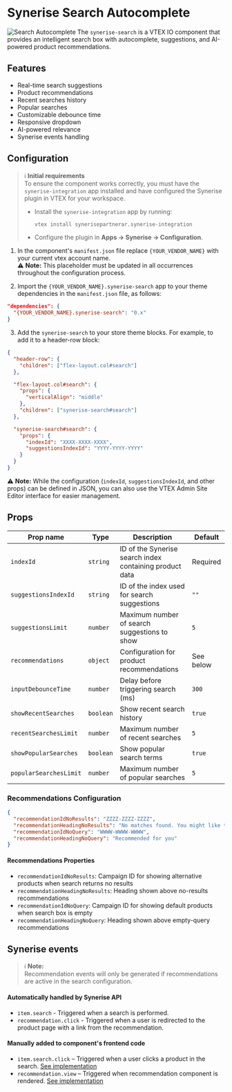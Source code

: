 # Synerise Search Autocomplete

![Search Autocomplete](https://cdn.jsdelivr.net/gh/Synerise/vtex-components@main/IO/Search/docs/search-img.png)
The `synerise-search` is a VTEX IO component that provides an intelligent search box with autocomplete, suggestions, and AI-powered product recommendations.

## Features

- Real-time search suggestions
- Product recommendations
- Recent searches history
- Popular searches
- Customizable debounce time
- Responsive dropdown
- AI-powered relevance
- Synerise events handling

## Configuration

> ℹ️ **Initial requirements**  
> To ensure the component works correctly, you must have the `synerise-integration` app installed and have configured the Synerise plugin in VTEX for your workspace.
>
> - Install the `synerise-integration` app by running:
>   ```sh
>   vtex install synerisepartnerar.synerise-integration
>   ```
> - Configure the plugin in **Apps → Synerise → Configuration**.

1. In the component's `manifest.json` file replace `{YOUR_VENDOR_NAME}` with your current vtex account name.<br/>⚠️ **Note:** This placeholder must be updated in all occurrences throughout the configuration process.

2. Import the `{YOUR_VENDOR_NAME}.synerise-search` app to your theme dependencies in the `manifest.json` file, as follows:

```json
"dependencies": {
  "{YOUR_VENDOR_NAME}.synerise-search": "0.x"
}
```

3. Add the `synerise-search` to your store theme blocks. For example, to add it to a header-row block:

```json
{
  "header-row": {
    "children": ["flex-layout.col#search"]
  },

  "flex-layout.col#search": {
    "props": {
      "verticalAlign": "middle"
    },
    "children": ["synerise-search#search"]
  },

  "synerise-search#search": {
    "props": {
      "indexId": "XXXX-XXXX-XXXX",
      "suggestionsIndexId": "YYYY-YYYY-YYYY"
    }
  }
}
```

⚠️ **Note:** While the configuration (`indexId`, `suggestionsIndexId`, and other props) can be defined in JSON, you can also use the VTEX Admin Site Editor interface for easier management.

## Props

<!-- prettier-ignore-start -->
| Prop name | Type | Description | Default |
| - | - | - | - |
| `indexId` | `string` | ID of the Synerise search index containing product data | Required |
| `suggestionsIndexId` | `string` | ID of the index used for search suggestions | `""` |
| `suggestionsLimit` | `number` | Maximum number of search suggestions to show | `5` |
| `recommendations` | `object` | Configuration for product recommendations | See below |
| `inputDebounceTime` | `number` | Delay before triggering search (ms) | `300` |
| `showRecentSearches` | `boolean` | Show recent search history | `true` |
| `recentSearchesLimit` | `number` | Maximum number of recent searches | `5` |
| `showPopularSearches` | `boolean` | Show popular search terms | `true` |
| `popularSearchesLimit` | `number` | Maximum number of popular searches | `5` |
<!-- prettier-ignore-end -->

### Recommendations Configuration

```json
{
  "recommendationIdNoResults": "ZZZZ-ZZZZ-ZZZZ",
  "recommendationHeadingNoResults": "No matches found. You might like these instead:",
  "recommendationIdNoQuery": "WWWW-WWWW-WWWW",
  "recommendationHeadingNoQuery": "Recommended for you"
}
```

#### Recommendations Properties

- `recommendationIdNoResults`: Campaign ID for showing alternative products when search returns no results
- `recommendationHeadingNoResults`: Heading shown above no-results recommendations
- `recommendationIdNoQuery`: Campaign ID for showing default products when search box is empty
- `recommendationHeadingNoQuery`: Heading shown above empty-query recommendations

## Synerise events

> ℹ️ **Note:**  
> Recommendation events will only be generated if recommendations are active in the search configuration.

#### Automatically handled by Synerise API

- `item.search` - Triggered when a search is performed.
- `recommendation.click` - Triggered when a user is redirected to the product page with a link from the recommendation.

#### Manually added to component's frontend code

- `item.search.click` – Triggered when a user clicks a product in the search. [See implementation](/IO/Search/react/components/SearchResults/SearchProduct.tsx#L24)
- `recommendation.view` – Triggered when recommendation component is rendered. [See implementation](/IO/Search/react/components/SearchResults/SearchResults.tsx#L61)
